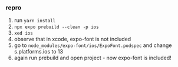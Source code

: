 ### repro

1. run `yarn install`
2. `npx expo prebuild --clean -p ios`
3. `xed ios`
4. observe that in xcode, expo-font is not included
5. go to `node_modules/expo-font/ios/ExpoFont.podspec` and change s.platforms.ios to 13
6. again run prebuild and open project - now expo-font is included!
